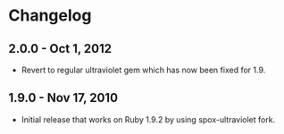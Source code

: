 # Changelog

## 2.0.0 - Oct 1, 2012

* Revert to regular ultraviolet gem which has now been fixed for 1.9.

## 1.9.0 - Nov 17, 2010

* Initial release that works on Ruby 1.9.2 by using spox-ultraviolet fork.
